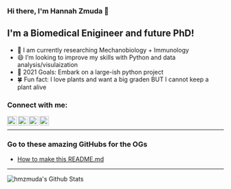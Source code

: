 
### Hi there, I'm Hannah Zmuda 👋

## I'm a Biomedical Enigineer and future PhD!
- 🔬 I am currently researching Mechanobiology + Immunology
- 😄 I’m looking to improve my skills with Python and data analysis/visulaization
- 🥅 2021 Goals: Embark on a large-ish python project
- 🍀 Fun fact: I love plants and want a big graden BUT I cannot keep a plant alive

### Connect with me:

[<img align="left" alt="LinkedIn" width="22px" src="https://cdn.jsdelivr.net/npm/simple-icons@v3/icons/linkedin.svg" />][linkedin]
[<img align="left" alt="Twitter" width="22px" src="https://cdn.jsdelivr.net/npm/simple-icons@v3/icons/twitter.svg" />][twitter]
[<img align="left" alt="Google Scholar" width="22px" src="https://cdn.jsdelivr.net/npm/simple-icons@3.4.0/icons/googlescholar.svg" />][google scholar]
[<img align="left" alt="ResearchGate" width="22px" src="https://cdn.jsdelivr.net/npm/simple-icons@3.4.0/icons/researchgate.svg" />][researchgate]

<br />

---
### Go to these amazing GitHubs for the OGs
- [How to make this README.md](https://github.com/codeSTACKr/codeSTACKr)

---

<img align="left" alt="hmzmuda's Github Stats" src="https://github-readme-stats.vercel.app/api?username=hmzmuda&show_icons=true&hide_border=true" />

[linkedin]: https://www.linkedin.com/in/hannahzmuda
[google scholar]: https://scholar.google.com/citations?user=xDq7lpcAAAAJ&hl=en
[researchgate]: https://www.researchgate.net/profile/Hannah_Zmuda
[twitter]: https://twitter.com/HannahZmuda

